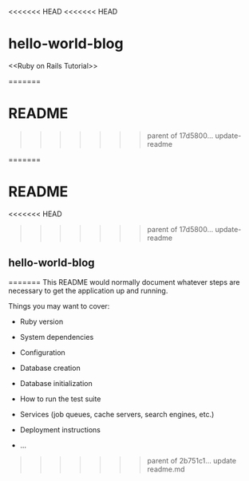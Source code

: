 <<<<<<< HEAD
<<<<<<< HEAD
# hello-world-blog

\<\<Ruby on Rails Tutorial\>\> 


=======
# README
>>>>>>> parent of 17d5800... update-readme

=======
# README

<<<<<<< HEAD
>>>>>>> parent of 17d5800... update-readme
## hello-world-blog
=======
This README would normally document whatever steps are necessary to get the
application up and running.

Things you may want to cover:

* Ruby version

* System dependencies

* Configuration

* Database creation

* Database initialization

* How to run the test suite

* Services (job queues, cache servers, search engines, etc.)

* Deployment instructions

* ...
>>>>>>> parent of 2b751c1... update readme.md
